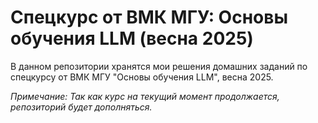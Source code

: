 # Спецкурс от ВМК МГУ: Основы обучения LLM (весна 2025)
В данном репозитории хранятся мои решения домашних заданий по спецкурсу от ВМК МГУ "Основы обучения LLM", весна 2025.

*Примечание: Так как курс на текущий момент продолжается, репозиторий будет дополняться.*

